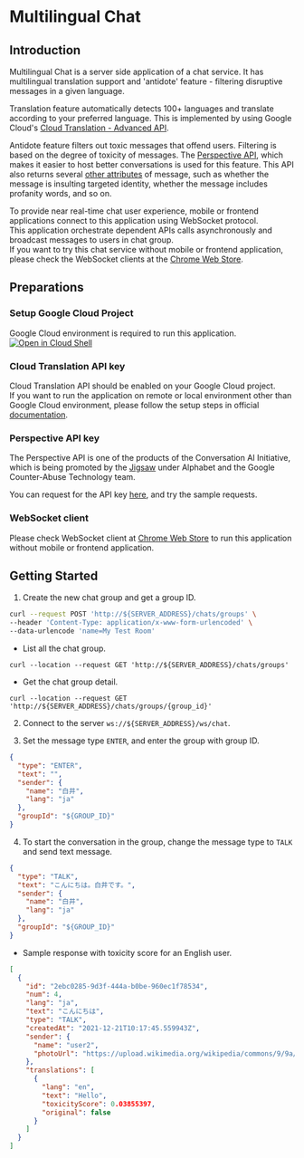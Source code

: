 # Multilingual Chat

## Introduction
Multilingual Chat is a server side application of a chat service.
It has multilingual translation support and 'antidote' feature - filtering disruptive messages in a given language.

Translation feature automatically detects 100+ languages and translate according to your preferred language.
This is implemented by using Google Cloud's [Cloud Translation - Advanced API](https://cloud.google.com/translate).

Antidote feature filters out toxic messages that offend users. Filtering is based on the degree of toxicity of messages.
The [Perspective API](https://perspectiveapi.com/), which makes it easier to host better conversations is used for this feature.
This API also returns several [other attributes](https://support.perspectiveapi.com/s/about-the-api-attributes-and-languages) of message, such as 
whether the message is insulting targeted identity, whether the message includes profanity words, and so on.

To provide near real-time chat user experience, mobile or frontend applications connect to this application using WebSocket protocol.  
This application orchestrate dependent APIs calls asynchronously and broadcast messages to users in chat group.  
If you want to try this chat service without mobile or frontend application, please check the WebSocket clients at the [Chrome Web Store](https://chrome.google.com/webstore/search/websocket).


## Preparations

### Setup Google Cloud Project

Google Cloud environment is required to run this application.  
[![Open in Cloud Shell](https://gstatic.com/cloudssh/images/open-btn.png)](https://console.cloud.google.com/)

### Cloud Translation API key

Cloud Translation API should be enabled on your Google Cloud project.  
If you want to run the application on remote or local environment other than Google Cloud environment, 
please follow the setup steps in official [documentation](https://cloud.google.com/translate/docs/setup).

### Perspective API key

The Perspective API is one of the products of the Conversation AI Initiative, 
which is being promoted by the [Jigsaw](https://jigsaw.google.com/) under Alphabet and 
the Google Counter-Abuse Technology team.

You can request for the API key [here](https://support.perspectiveapi.com/s/docs-get-started), and try the sample requests.

### WebSocket client

Please check WebSocket client at [Chrome Web Store](https://chrome.google.com/webstore/search/websocket) to run this application without mobile or frontend application.

## Getting Started

1. Create the new chat group and get a group ID.
```sh
curl --request POST 'http://${SERVER_ADDRESS}/chats/groups' \
--header 'Content-Type: application/x-www-form-urlencoded' \
--data-urlencode 'name=My Test Room'
```

- List all the chat group.
```shell
curl --location --request GET 'http://${SERVER_ADDRESS}/chats/groups'
```
- Get the chat group detail.
```shell
curl --location --request GET 'http://${SERVER_ADDRESS}/chats/groups/{group_id}'
```


2. Connect to the server `ws://${SERVER_ADDRESS}/ws/chat`.


3. Set the message type `ENTER`, and enter the group with group ID.
```json
{
  "type": "ENTER",
  "text": "",
  "sender": {
    "name": "白井",
    "lang": "ja"
  },
  "groupId": "${GROUP_ID}"
}
```

4. To start the conversation in the group, change the message type to `TALK` and send text message.
```json
{
  "type": "TALK",
  "text": "こんにちは。白井です。",
  "sender": {
    "name": "白井",
    "lang": "ja"
  },
  "groupId": "${GROUP_ID}"
}
```

- Sample response with toxicity score for an English user.
```json
[
  {
    "id": "2ebc0285-9d3f-444a-b0be-960ec1f78534",
    "num": 4,
    "lang": "ja",
    "text": "こんにちは",
    "type": "TALK",
    "createdAt": "2021-12-21T10:17:45.559943Z",
    "sender": {
      "name": "user2",
      "photoUrl": "https://upload.wikimedia.org/wikipedia/commons/9/9a/Gull_portrait_ca_usa.jpg"
    },
    "translations": [
      {
        "lang": "en",
        "text": "Hello",
        "toxicityScore": 0.03855397,
        "original": false
      }
    ]
  }
]
```
